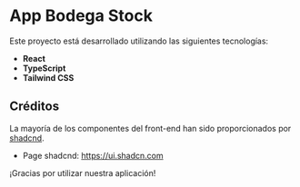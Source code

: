 # App Bodega Stock

Este proyecto está desarrollado utilizando las siguientes tecnologías:

- **React**
- **TypeScript**
- **Tailwind CSS**

## Créditos
La mayoría de los componentes del front-end han sido proporcionados por 
  [shadcnd](https://github.com/shadcn-ui/ui).
  * Page shadcnd: https://ui.shadcn.com

¡Gracias por utilizar nuestra aplicación!
